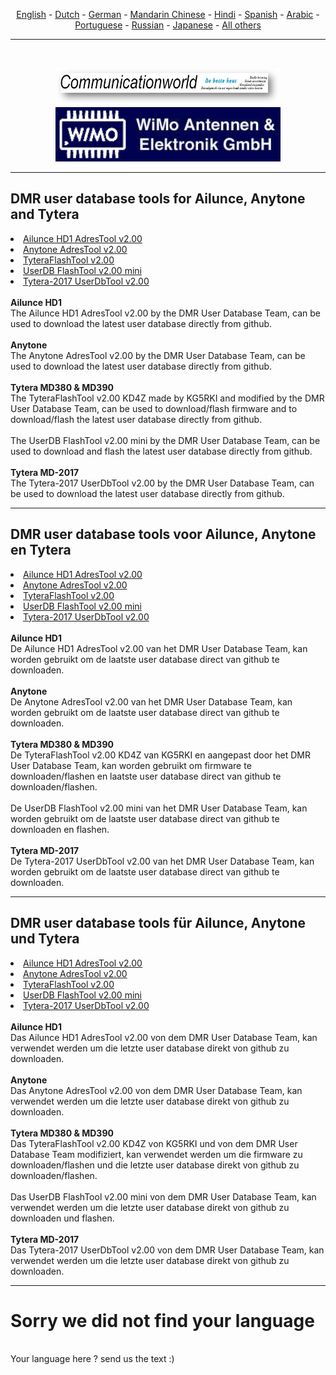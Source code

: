<p align="center">
<a href="#english">English</a> - 
<a href="#dutch">Dutch</a> - 
<a href="#german">German</a> -
<a href="#helpus">Mandarin Chinese</a> -
<a href="#helpus">Hindi</a> -
<a href="#helpus">Spanish</a> -
<a href="#helpus">Arabic</a> -
<a href="#helpus">Portuguese</a> -
<a href="#helpus">Russian</a> -
<a href="#helpus">Japanese</a> -
<a href="#helpus">All others</a>
<br>
<hr>
<br>
<p align="center">
<a href="https://www.communicationworld.nl" target="_blank"><img src="img/BM-comworld.jpg" width="360"></a>
<br>
<a href="https://www.wimo.com" target="_blank"><img src="img/wimo_logo_new2019.jpg" width="360"></a>
<br>
</p>
<hr>
<h2 id="english">DMR user database tools for Ailunce, Anytone and Tytera 
</h2>
<li>
<a href="https://github.com/DMR-Database/database-tools/raw/master/Ailunce%20HD1-AdresTool-v%202.00a.zip?raw=true">Ailunce HD1 AdresTool v2.00</a>
</li>
<li>
<a href="https://github.com/DMR-Database/database-tools/raw/master/Anytone%20AdresTool%20v%202.00a.zip">Anytone AdresTool v2.00</a>
</li>
<li>
<a href="https://github.com/DMR-Database/database-tools/raw/master/TyteraFlashTool%20v2.00a-KD4Z.rar">TyteraFlashTool v2.00</a>
</li>
<li>
<a href="https://github.com/DMR-Database/database-tools/raw/master/UserDB-FlashTool-v%202.00-mini-NL.zip">UserDB FlashTool v2.00 mini</a>
</li>
<li>
<a href="https://github.com/DMR-Database/database-tools/raw/master/Tytera-2017%20UserDbTool%20-%202.00a.zip">Tytera-2017 UserDbTool v2.00</a>
</li>
<br>
<b>Ailunce HD1</b>
<br>
The Ailunce HD1 AdresTool v2.00 by the DMR User Database Team, can be used to download the latest user database directly from github.
<br><br>
<b>Anytone</b>
<br>
The Anytone AdresTool v2.00 by the DMR User Database Team, can be used to download the latest user database directly from github.
<br><br>
<b>Tytera MD380 & MD390</b>
<br>
The TyteraFlashTool v2.00 KD4Z made by KG5RKI and modified by the DMR User Database Team, can be used to download/flash firmware and to download/flash the latest user database directly from github.
<br><br>
The UserDB FlashTool v2.00 mini by the DMR User Database Team, can be used to download and flash the latest user database directly from github.
<br><br>
<b>Tytera MD-2017</b>
<br>
The Tytera-2017 UserDbTool v2.00 by the DMR User Database Team, can be used to download the latest user database directly from github.
<br>
<hr>
<h2 id="dutch">DMR user database tools voor Ailunce, Anytone en Tytera
</h2>
<li>
<a href="https://github.com/DMR-Database/database-tools/raw/master/Ailunce%20HD1-AdresTool-v%202.00a.zip?raw=true">Ailunce HD1 AdresTool v2.00</a>
</li>
<li>
<a href="https://github.com/DMR-Database/database-tools/raw/master/Anytone%20AdresTool%20v%202.00a.zip">Anytone AdresTool v2.00</a>
</li>
<li>
<a href="https://github.com/DMR-Database/database-tools/raw/master/TyteraFlashTool%20v2.00a-KD4Z.rar">TyteraFlashTool v2.00</a>
</li>
<li>
<a href="https://github.com/DMR-Database/database-tools/raw/master/UserDB-FlashTool-v%202.00-mini-NL.zip">UserDB FlashTool v2.00 mini</a>
</li>
<li>
<a href="https://github.com/DMR-Database/database-tools/raw/master/Tytera-2017%20UserDbTool%20-%202.00a.zip">Tytera-2017 UserDbTool v2.00</a>
</li>
<br>
<b>Ailunce HD1</b>
<br>
De Ailunce HD1 AdresTool v2.00 van het DMR User Database Team, kan worden gebruikt om de laatste user database direct van github te downloaden.
<br><br>
<b>Anytone</b>
<br>
De Anytone AdresTool v2.00 van het DMR User Database Team, kan worden gebruikt om de laatste user database direct van github te downloaden.
<br><br>
<b>Tytera MD380 & MD390</b>
<br>
De TyteraFlashTool v2.00 KD4Z van KG5RKI en aangepast door het DMR User Database Team, kan worden gebruikt om firmware te downloaden/flashen en laatste user database direct van github te downloaden/flashen.
<br><br>
De UserDB FlashTool v2.00 mini van het DMR User Database Team, kan worden gebruikt om de laatste user database direct van github te downloaden en flashen.
<br><br>
<b>Tytera MD-2017</b>
<br>
De Tytera-2017 UserDbTool v2.00 van het DMR User Database Team, kan worden gebruikt om de laatste user database direct van github te downloaden.
<br>
<hr>
<h2 id="german">DMR user database tools für Ailunce, Anytone und Tytera
</h2>
<li>
<a href="https://github.com/DMR-Database/database-tools/raw/master/Ailunce%20HD1-AdresTool-v%202.00a.zip?raw=true">Ailunce HD1 AdresTool v2.00</a>
</li>
<li>
<a href="https://github.com/DMR-Database/database-tools/raw/master/Anytone%20AdresTool%20v%202.00a.zip">Anytone AdresTool v2.00</a>
</li>
<li>
<a href="https://github.com/DMR-Database/database-tools/raw/master/TyteraFlashTool%20v2.00a-KD4Z.rar">TyteraFlashTool v2.00</a>
</li>
<li>
<a href="https://github.com/DMR-Database/database-tools/raw/master/UserDB-FlashTool-v%202.00-mini-NL.zip">UserDB FlashTool v2.00 mini</a>
</li>
<li>
<a href="https://github.com/DMR-Database/database-tools/raw/master/Tytera-2017%20UserDbTool%20-%202.00a.zip">Tytera-2017 UserDbTool v2.00</a>
</li>
<br>
<b>Ailunce HD1</b>
<br>
Das Ailunce HD1 AdresTool v2.00 von dem DMR User Database Team, kan verwendet werden um die letzte user database direkt von github zu downloaden.
<br><br>
<b>Anytone</b>
<br>
Das Anytone AdresTool v2.00 von dem DMR User Database Team, kan verwendet werden um die letzte user database direkt von github zu downloaden.
<br><br>
<b>Tytera MD380 & MD390</b>
<br>
Das TyteraFlashTool v2.00 KD4Z von KG5RKI und von dem DMR User Database Team modifiziert, kan verwendet werden um die firmware zu downloaden/flashen und die letzte user database direkt von github zu downloaden/flashen.
<br><br>
Das UserDB FlashTool v2.00 mini von dem DMR User Database Team, kan verwendet werden um die letzte user database direkt von github zu downloaden und flashen.
<br><br>
<b>Tytera MD-2017</b>
<br>
Das Tytera-2017 UserDbTool v2.00 von dem DMR User Database Team, kan verwendet werden um die letzte user database direkt von github zu downloaden.
<br>
<hr>
<h1 id="helpus">Sorry we did not find your language</h1>
<br>
Your language here ? send us the text :)
